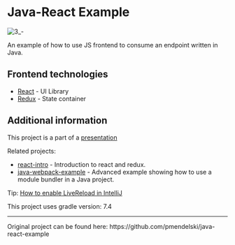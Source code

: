 # Java-React Example
![3_-](https://github.com/thaer-sahloul/java-react-ex-iaas/assets/76632701/7303fc22-f02b-404f-913e-434d453ae479)

An example of how to use JS frontend to consume an endpoint written in Java.

## Frontend technologies

- [React](https://facebook.github.io/react/) - UI Library
- [Redux](http://redux.js.org/) - State container

## Additional information

This project is a part of a [presentation](https://docs.google.com/presentation/d/1-yZhsM43cyWWDVn6EUtK_wc39FAv-19_jwsKXlTe2o8/edit?usp=sharing)

Related projects:

- [react-intro](https://github.com/mendlik/react-intro) - Introduction to react and redux.
- [java-webpack-example](https://github.com/mendlik/java-webpack-example) - Advanced example showing how to use a module bundler in  a Java project.

Tip: [How to enable LiveReload in IntelliJ](http://stackoverflow.com/a/35895848/2284884)

This project uses gradle version: 7.4

<hr/>
Original project can be found here: https://github.com/pmendelski/java-react-example 
